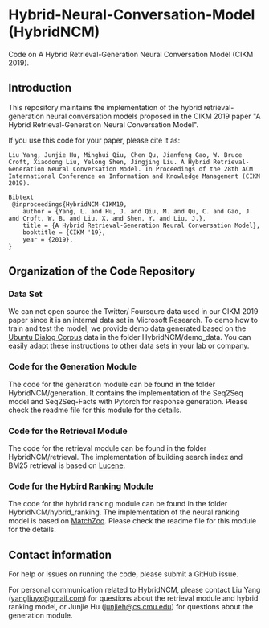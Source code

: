 # Hybrid-Neural-Conversation-Model (HybridNCM)
Code on A Hybrid Retrieval-Generation Neural Conversation Model (CIKM 2019).

## Introduction

This repository maintains the implementation of the hybrid retrieval-generation neural conversation models proposed in the CIKM 2019 paper "A Hybrid Retrieval-Generation Neural Conversation Model".

If you use this code for your paper, please cite it as:

```
Liu Yang, Junjie Hu, Minghui Qiu, Chen Qu, Jianfeng Gao, W. Bruce Croft, Xiaodong Liu, Yelong Shen, Jingjing Liu. A Hybrid Retrieval-Generation Neural Conversation Model. In Proceedings of the 28th ACM International Conference on Information and Knowledge Management (CIKM 2019).

Bibtext
 @inproceedings{HybridNCM-CIKM19,
	author = {Yang, L. and Hu, J. and Qiu, M. and Qu, C. and Gao, J. and Croft, W. B. and Liu, X. and Shen, Y. and Liu, J.},
	title = {A Hybrid Retrieval-Generation Neural Conversation Model},
	booktitle = {CIKM '19},
	year = {2019},
}
```

## Organization of the Code Repository
### Data Set
We can not open source the Twitter/ Foursqure data used in our CIKM 2019 paper since it is an internal data set in Microsoft Research. To demo how to train and test the model, we provide demo data generated based on the [Ubuntu Dialog Corpus](https://arxiv.org/abs/1506.08909) data in the folder HybridNCM/demo_data. You can easily adapt these instructions to other data sets in your lab or company.

### Code for the Generation Module
The code for the generation module can be found in the folder HybridNCM/generation. It contains the implementation of the Seq2Seq model and Seq2Seq-Facts with Pytorch for response generation. Please check the readme file for this module for the details.

### Code for the Retrieval Module
The code for the retrieval module can be found in the folder HybridNCM/retrieval. The implementation of building search index and BM25 retrieval is based on [Lucene](https://lucene.apache.org/).

### Code for the Hybird Ranking Module
The code for the hybrid ranking module can be found in the folder HybridNCM/hybrid_ranking. The implementation of the neural ranking model is based on [MatchZoo](https://github.com/NTMC-Community/MatchZoo). Please check the readme file for this module for the details.

## Contact information
For help or issues on running the code, please submit a GitHub issue.

For personal communication related to HybridNCM, please contact Liu Yang (yangliuyx@gmail.com) for questions about the retrieval module and hybrid ranking model, or Junjie Hu (junjieh@cs.cmu.edu) for questions about the generation module.